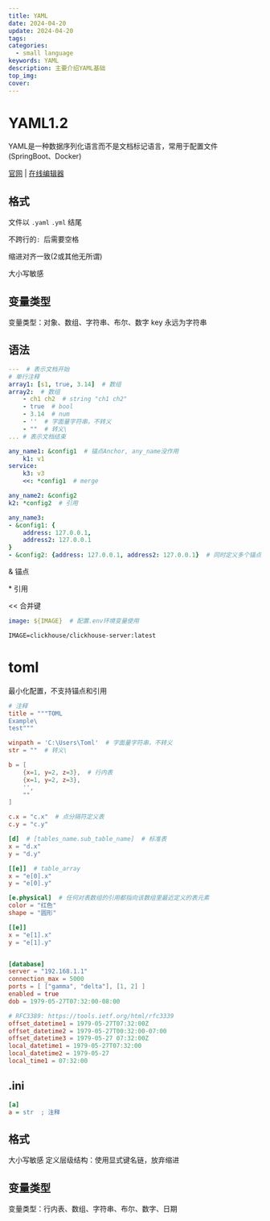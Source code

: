 ```yaml
---
title: YAML
date: 2024-04-20
update: 2024-04-20
tags:
categories:
  - small language
keywords: YAML
description: 主要介绍YAML基础
top_img:
cover:
---
```




# YAML1.2

YAML是一种数据序列化语言而不是文档标记语言，常用于配置文件(SpringBoot、Docker)

[官网](https://yaml.org/)	|	[在线编辑器](https://yaml.cn/)



## 格式

文件以 `.yaml` `.yml` 结尾

不跨行的`: `后需要空格

缩进对齐一致(2或其他无所谓)

大小写敏感



## 变量类型

变量类型：对象、数组、字符串、布尔、数字
key 永远为字符串



## 语法

```yaml
---  # 表示文档开始
# 单行注释
array1: [s1, true, 3.14]  # 数组
array2:  # 数组
	- ch1 ch2  # string "ch1 ch2"
	- true  # bool
	- 3.14  # num
	- ''  # 字面量字符串，不转义
	- ""  # 转义\
... # 表示文档结束
```

```yaml
any_name1: &config1  # 锚点Anchor, any_name没作用
    k1: v1
service:
    k3: v3
    <<: *config1  # merge
```

```yaml
any_name2: &config2
k2: *config2  # 引用
```

```yaml
any_name3: 
- &config1: {
	address: 127.0.0.1,
  	address2: 127.0.0.1
}
- &config2: {address: 127.0.0.1, address2: 127.0.0.1}  # 同时定义多个锚点
```

& 锚点

\* 引用

<< 合并键

```yaml
image: ${IMAGE}  # 配置.env环境变量使用
```

```env
IMAGE=clickhouse/clickhouse-server:latest
```



# toml

最小化配置，不支持锚点和引用

```toml
# 注释
title = """TOML
Example\
test"""

winpath = 'C:\Users\Toml'  # 字面量字符串，不转义
str = ""  # 转义\

b = [
	{x=1, y=2, z=3},  # 行内表
	{x=1, y=2, z=3},
	'',
	""
]

c.x = "c.x"  # 点分隔符定义表
c.y = "c.y"

[d]  # [tables_name.sub_table_name]  # 标准表
x = "d.x"
y = "d.y"

[[e]]  # table_array
x = "e[0].x"
y = "e[0].y"

[e.physical]  # 任何对表数组的引用都指向该数组里最近定义的表元素
color = "红色"
shape = "圆形"

[[e]]
x = "e[1].x"
y = "e[1].y"


[database]
server = "192.168.1.1"
connection_max = 5000
ports = [ ["gamma", "delta"], [1, 2] ]
enabled = true
dob = 1979-05-27T07:32:00-08:00

# RFC3389: https://tools.ietf.org/html/rfc3339
offset_datetime1 = 1979-05-27T07:32:00Z
offset_datetime2 = 1979-05-27T00:32:00-07:00
offset_datetime3 = 1979-05-27 07:32:00Z
local_datetime1 = 1979-05-27T07:32:00
local_datetime2 = 1979-05-27
local_time1 = 07:32:00

```



## .ini

```ini
[a]
a = str  ; 注释
```



## 格式

大小写敏感
定义层级结构：使用显式键名链，放弃缩进



## 变量类型

变量类型：行内表、数组、字符串、布尔、数字、日期























